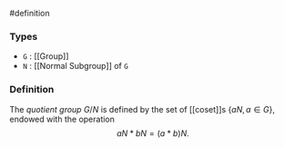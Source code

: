 #definition
### Types
- `G` : [[Group]]
- `N` : [[Normal Subgroup]] of `G`
### Definition
The *quotient group* $G / N$ is defined by the set of [[coset]]s $\left\lbrace aN, a \in G\right\rbrace$, endowed with the operation $$aN * bN = (a * b)N.$$